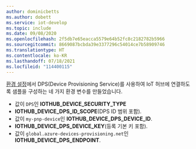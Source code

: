 ```yaml
---
author: dominicbetts
ms.author: dobett
ms.service: iot-develop
ms.topic: include
ms.date: 09/08/2020
ms.openlocfilehash: 2f5db7e65eacca5579e64b52fc8c2182782b5966
ms.sourcegitcommit: 8669087bcbda39e3377296c54014ce7b58909746
ms.translationtype: HT
ms.contentlocale: ko-KR
ms.lasthandoff: 07/18/2021
ms.locfileid: "114400115"
---
```

[환경 설정](../articles/iot-develop/set-up-environment.md)에서 DPS(Device Provisioning Service)를 사용하여 IoT 허브에 연결하도록 샘플을 구성하는 네 가지 환경 변수를 만들었습니다.

* 값이 `DPS`인 **IOTHUB_DEVICE_SECURITY_TYPE**
* **IOTHUB_DEVICE_DPS_ID_SCOPE**(DPS ID 범위 포함).
* 값이 `my-pnp-device`인 **IOTHUB_DEVICE_DPS_DEVICE_ID**.
* **IOTHUB_DEVICE_DPS_DEVICE_KEY**(등록 기본 키 포함).
* 값이 `global.azure-devices-provisioning.net`인 **IOTHUB_DEVICE_DPS_ENDPOINT**.
